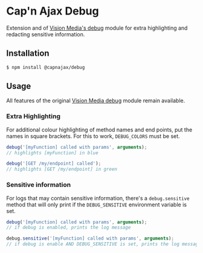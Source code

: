 # Cap'n Ajax Debug

Extension and of [Vision Media's debug](https://github.com/visionmedia/debug#readme) module for extra highlighting and redacting sensitive information.

## Installation

```sh
$ npm install @capnajax/debug
```

## Usage

All features of the original [Vision Media debug](https://github.com/visionmedia/debug#readme_) module remain available.

### Extra Highlighting

For additional colour highlighting of method names and end points, put the names in square brackets. For this to work, `DEBUG_COLORS` must be set.

```javascript
debug('[myFunction] called with params', arguments);
// highlights [myFunction] in blue

debug('[GET /my/endpoint] called');
// highlights [GET /my/endpoint] in green
```

### Sensitive information

For logs that may contain sensitive information, there's a `debug.sensitive`
method that will only print if the `DEBUG_SENSITIVE` environment variable is
set.

```javascript
debug('[myFunction] called with params', arguments);
// if debug is enabled, prints the log message

debug.sensitive('[myFunction] called with params', arguments);
// if debug is enable AND DEBUG_SENSITIVE is set, prints the log message.
```